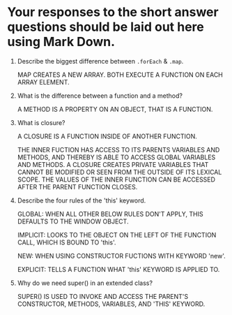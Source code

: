 # Your responses to the short answer questions should be laid out here using Mark Down.
1. Describe the biggest difference between `.forEach` & `.map`.

    MAP CREATES A NEW ARRAY.  BOTH EXECUTE A FUNCTION ON EACH ARRAY ELEMENT.

2. What is the difference between a function and a method?

    A METHOD IS A PROPERTY ON AN OBJECT, THAT IS A FUNCTION.

3. What is closure?

    A CLOSURE IS A FUNCTION INSIDE OF ANOTHER FUNCTION.  

    THE INNER FUCTION HAS ACCESS TO ITS PARENTS VARIABLES AND METHODS, AND THEREBY IS ABLE TO ACCESS GLOBAL VARIABLES AND METHODS.  A CLOSURE CREATES PRIVATE VARIABLES THAT CANNOT BE MODIFIED OR SEEN FROM THE OUTSIDE OF ITS LEXICAL SCOPE.  THE VALUES OF THE INNER FUNCTION CAN BE ACCESSED AFTER THE PARENT FUNCTION CLOSES.

4. Describe the four rules of the 'this' keyword.

    GLOBAL:
        WHEN ALL OTHER BELOW RULES DON'T APPLY, THIS DEFAULTS TO THE WINDOW OBJECT.

    IMPLICIT: 
        LOOKS TO THE OBJECT ON THE LEFT OF THE FUNCTION CALL, WHICH IS BOUND TO 'this'.

    NEW: 
        WHEN USING CONSTRUCTOR FUCTIONS WITH KEYWORD 'new'.

    EXPLICIT: 
        TELLS A FUNCTION WHAT 'this' KEYWORD IS APPLIED TO.



5. Why do we need super() in an extended class?

    SUPER() IS USED TO INVOKE AND ACCESS THE PARENT'S CONSTRUCTOR, METHODS, VARIABLES, AND 'THIS' KEYWORD.
